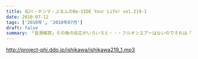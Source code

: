 ```yaml
---
title: 石川・ホンマ・ぶるんのBe-SIDE Your Life! vol.219-1
date: 2010-07-12
tags: ['2010年', '2010年07月']
draft: false
summary: 「音源解禁」その後の反応がいろいろと・・・フルオンエアーはないのでそれは「お皿」を手にしてからですな。NAMAE
---
```


http://project-phi.ddo.jp/ishikawa/ishikawa219_1.mp3
